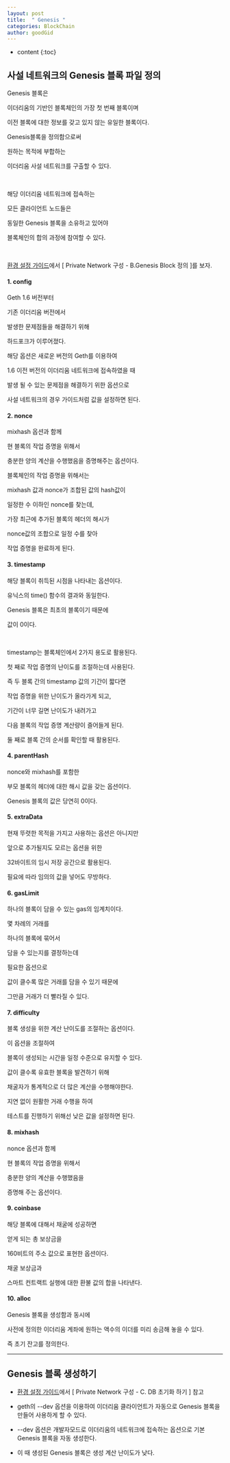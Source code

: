 ```yaml
---
layout: post
title:  " Genesis "
categories: BlockChain
author: goodGid
---
```

* content
{:toc}


## 사설 네트워크의 Genesis 블록 파일 정의

Genesis 블록은 

이더리움의 기반인 블록체인의 가장 첫 번째 블록이며

이전 블록에 대한 정보를 갖고 있지 않는 유일한 블록이다.

Genesis블록을 정의함으로써

원하는 목적에 부합하는 

이더리움 사설 네트워크를 구출할 수 있다.

<br>

해당 이더리움 네트워크에 접속하는

모든 클라이언트 노드들은

동일한 Genesis 블록을 소유하고 있어야

블록체인의 합의 과정에 참여할 수 있다.

<br>

[환경 설정 가이드](https://gist.github.com/goodGid/0067ca063bcdf9a5c5fdfac5b84cbf1f)에서 [ Private Network 구성 - B.Genesis Block 정의 ]를 보자.

#### 1. config

Geth 1.6 버전부터 

기존 이더리움 버전에서 

발생한 문제점들을 해결하기 위해

하드포크가 이루어졌다.

해당 옵션은 새로운 버전의 Geth를 이용하여

1.6 이전 버전의 이더리움 네트워크에 접속하였을 때

발생 될 수 있는 문제점을 해결하기 위한 옵션으로

사설 네트워크의 경우 가이드처럼 값을 설정하면 된다.

#### 2. nonce

mixhash 옵션과 함께

현 블록의 작업 증명을 위해서 

충분한 양의 계산을 수행했음을 증명해주는 옵션이다.

블록체인의 작업 증명을 위해서는

mixhash 값과 nonce가 조합된 값의 hash값이

일정한 수 이하인 nonce를 찾는데,

가장 최근에 추가된 블록의 헤더의 해시가 

nonce값의 조합으로 일정 수를 찾아

작업 증명을 완료하게 된다.

#### 3. timestamp

해당 블록이 취득된 시점을 나타내는 옵션이다.

유닉스의 time() 함수의 결과와 동일한다.

Genesis 블록은 최초의 블록이기 때문에 

값이 0이다.

<br>

timestamp는 블록체인에서 2가지 용도로 활용된다.

첫 째로 작업 증명의 난이도를 조절하는데 사용된다.

즉 두 블록 간의 timestamp 값의 기간이 짧다면

작업 증명을 위한 난이도가 올라가게 되고,

기간이 너무 길면 난이도가 내려가고

다음 블록의 작업 증명 계산량이 즐어들게 된다.

둘 째로 블록 간의 순서를 확인할 때 활용된다.

#### 4. parentHash

nonce와 mixhash를 포함한 

부모 블록의 헤더에 대한 해시 값을 갖는 옵션이다.

Genesis 블록의 값은 당연히 0이다.

#### 5. extraData

현재 뚜렷한 목적을 가지고 사용하는 옵션은 아니지만

앞으로 추가될지도 모르는 옵션을 위한

32바이트의 임시 저장 공간으로 활용된다.

필요에 따라 임의의 값을 넣어도 무방하다.

#### 6. gasLimit

하나의 블록이 담을 수 있는 gas의 임계치이다.

몇 차례의 거래를 

하나의 블록에 묶어서

담을 수 있는지를 결정하는데

필요한 옵션으로

값이 클수록 많은 거래를 담을 수 있기 때문에

그만큼 거래가 더 빨라질 수 있다.

#### 7. difficulty

블록 생성을 위한 계산 난이도를 조절하는 옵션이다.

이 옵션을 조절하여

블록이 생성되는 시간을 일정 수준으로 유지할 수 있다.

값이 클수록 유효한 블록을 발견하기 위해

채굴자가 통계적으로 더 많은 계산을 수행해야한다.

지연 없이 원활한 거래 수행을 하여

테스트를 진행하기 위해선 낮은 값을 설정하면 된다.

#### 8. mixhash

nonce 옵션과 함께

현 블록의 작업 증명을 위해서

충분한 양의 계산을 수행했음을

증명해 주는 옵션이다.

#### 9. coinbase

해당 블록에 대해서 채굴에 성공하면 

얻게 되는 총 보상금을 

160비트의 주소 값으로 표현한 옵션이다.

채굴 보상금과

스마트 컨트랙트 실행에 대한 환불 값의 합을 나타낸다.

#### 10. alloc

Genesis 블록을 생성함과 동시에 

사전에 정의한 이더리움 계좌에 원하는 액수의 이더를 미리 송금해 놓을 수 있다.

즉 초기 잔고를 정의한다.


---

## Genesis 블록 생성하기

* [환경 설정 가이드](https://gist.github.com/goodGid/0067ca063bcdf9a5c5fdfac5b84cbf1f)에서 [ Private Network 구성 -   C. DB 초기화 하기 ] 참고

* geth의 \--dev 옵션을 이용하여 이더리움 클라이언트가 자동으로 Genesis 블록을 만들어 사용하게 할 수 있다.

* \--dev 옵션은 개발자모드로 이더리움의 네트워크에 접속하는 옵션으로 기본 Genesis 블록을 자동 생성한다.

* 이 때 생성된 Genesis 블록은 생성 계산 난이도가 낮다.


